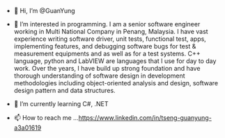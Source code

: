 - 👋 Hi, I’m @GuanYung
- 👀 I’m interested in programming. I am a senior software engineer working in Multi National Company in Penang, Malaysia. I have vast experience writing software driver, unit tests, functional test, apps, implementing features, and debugging software bugs for test & measurement equipments and as well as for a test systems. C++ language, python and LabVIEW are languages that I use for day to day work. Over the years, I have build up strong foundation and have thorough understanding of software design in development methodologies including object-oriented analysis and design, software design pattern and data structures.
- 🌱 I’m currently learning C#, .NET 

- 📫 How to reach me ...https://www.linkedin.com/in/tseng-guanyung-a3a01619

<!---
GuanYung/GuanYung is a ✨ special ✨ repository because its `README.md` (this file) appears on your GitHub profile.
You can click the Preview link to take a look at your changes.
--->
